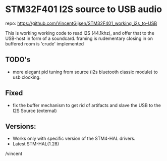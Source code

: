 # STM32F401 I2S source to USB audio

repo: https://github.com/VincentGijsen/STM32F401_working_i2s_to-USB

This is working working code to read I2S (44.1khz), and offer that to the USB-host in form of a soundcard.
framing is rudementary
closing in on buffered room is 'crude' implemented

## TODO's
* more elegant pid tuning from source (i2s bluetooth classic module) to usb clocking.

## Fixed
* fix the buffer mechanism to get rid of artifacts and slave the USB to the I2S Source (external)


## Versions:

* Works only with specific version of the STM4-HAL drivers. 
* Latest STM-HAL(1.28)


 
/vincent
